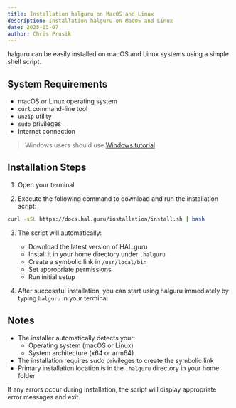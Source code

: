 ```yaml
---
title: Installation halguru on MacOS and Linux
description: Installation halguru on MacOS and Linux
date: 2025-03-07
author: Chris Prusik
---
```


halguru can be easily installed on macOS and Linux systems using a simple shell script.

## System Requirements

- macOS or Linux operating system
- `curl` command-line tool
- `unzip` utility
- `sudo` privileges
- Internet connection

> Windows users should use [Windows tutorial](windows.md)

## Installation Steps

1. Open your terminal

2. Execute the following command to download and run the installation script:

```bash
curl -sSL https://docs.hal.guru/installation/install.sh | bash
```

3. The script will automatically:
   - Download the latest version of HAL.guru
   - Install it in your home directory under `.halguru`
   - Create a symbolic link in `/usr/local/bin`
   - Set appropriate permissions
   - Run initial setup

4. After successful installation, you can start using halguru immediately by typing `halguru` in your terminal

## Notes

- The installer automatically detects your:
  - Operating system (macOS or Linux)
  - System architecture (x64 or arm64)
- The installation requires sudo privileges to create the symbolic link
- Primary installation location is in the `.halguru` directory in your home folder

If any errors occur during installation, the script will display appropriate error messages and exit.